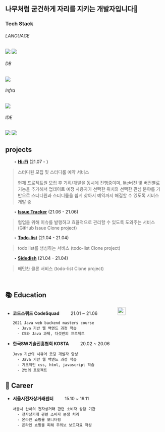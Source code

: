 
<!--
**choitree/choitree** is a ✨ _special_ ✨ repository because its `README.md` (this file) appears on your GitHub profile.

Here are some ideas to get you started:

- 🔭 I’m currently working on ...
- 🌱 I’m currently learning ...
- 👯 I’m looking to collaborate on ...
- 🤔 I’m looking for help with ...
- 💬 Ask me about ...
- 📫 How to reach me: ...
- 😄 Pronouns: ...
- ⚡ Fun fact: ...
-->

## 나무처럼 굳건하게 자리를 지키는 개발자입니다🌲

### Tech Stack

###### LANGUAGE
<p>
<img src="https://img.shields.io/badge/Java-FFA01E?style=flat-square&logo=Java&logoColor=white"/>
<img src="https://img.shields.io/badge/Spring Boot-6DB33F?style=flat-square&logo=springboot&logoColor=white"/>
</p>

###### DB

<p>
    <img src="https://img.shields.io/badge/MySQL-4479A1?style=flat-square&logo=mysql&logoColor=white"/>
</p>

###### Infra

<p>
    <img src="https://img.shields.io/badge/Amazon AWS-232F3E?style=flat-square&logo=amazon AWS&logoColor=white"/>
</p>

###### IDE

<p>
    <img src="https://img.shields.io/badge/IntelliJ IDEA-000000?style=flat-square&logo=IntelliJ IDEA&logoColor=white"/>
    <img src="https://img.shields.io/badge/Eclipse IDE-2C2255?style=flat-square&logo=Eclipse IDE&logoColor=white"/>

</p>


## projects

&emsp;&emsp;‣ **[Hi-Fi](github.com/hi-Fi-Club/BE)** (21.07 - )

> 스터디원 모집 및 스터디룸 예약 서비스
>
> 현재 프로젝트원 모집 후 기획/개발을 동시에 진행중이며, lite버전 및 버전별로 기능을 추가해서 업데이트 예정
> 사용자가 선택한 위치와 선택한 관심 분야를 기반으로 스터디원과 스터디룸을 쉽게 찾아서 예약까지 해결할 수 있도록 서비스 개발 중

&emsp;&emsp;‣ **[Issue Tracker](https://github.com/malaheaven/issue-tracker)** (21.06 - 21.06) 

> 협업을 위해 이슈를 발행하고 효율적으로 관리할 수 있도록 도와주는 서비스 (GitHub Issue Clone project)

&emsp;&emsp;‣ **[Todo-list](https://github.com/choitree/todo-list)** (21.04 - 21.04)

> todo list를 생성하는 서비스 (todo-list Clone project) 

&emsp;&emsp;‣ **[Sidedish](https://github.com/choitree/sidedish)** (21.04 - 21.04)

> 배민찬 클론 서비스 (todo-list Clone project) 
 
 
<br>
  

## 📚 Education

- **코드스쿼드 CodeSquad** &emsp;&emsp; 21.01 ~ 21.06 &emsp;&emsp;&emsp;&emsp; <img src = "https://user-images.githubusercontent.com/69139242/130542507-d85ce4e2-cae2-4e68-a733-8bf63c5228c0.png" height="25"> <br>

      2021 Java web backend masters course
        - Java 기반 웹 백엔드 과정 학습
        - CS와 Java 과제, 다섯번의 프로젝트

- **한국SW기슬진흥협회 KOSTA** &emsp;&emsp; 20.02 ~ 20.06 &emsp;&emsp;&emsp;&emsp; <br>

      Java 기반의 시큐어 코딩 개발자 양성
        - Java 기반 웹 백엔드 과정 학습
        - 기초적인 css, html, javascript 학습
        - 2번의 프로젝트
 
## 🏢 Career

* **서울시전자상거래센터** &emsp;&emsp; 15.10 ~ 19.11 &emsp;&emsp;&emsp;&emsp; <br>


      서울시 산하의 전자상거래 관련 소비자 상담 기관
        - 전자상거래 관련 소비자 분쟁 처리
        - 온라인 쇼핑몰 모니터링
        - 온라인 쇼핑몰 피해 주의보 보도자료 작성
      

